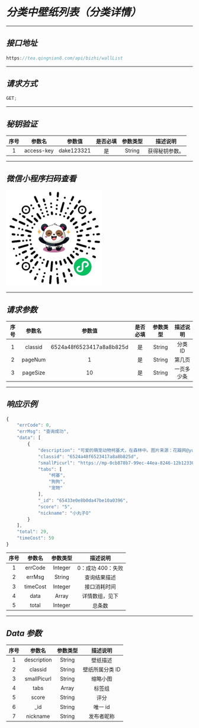 # **_分类中壁纸列表（分类详情）_**

---

## **_接口地址_**

```js
https://tea.qingnian8.com/api/bizhi/wallList
```

---

## **_请求方式_**

```ts
GET;
```

---

## **_秘钥验证_**

| 序号 |   参数名   |   参数值   | 是否必填 | 参数类型 |    描述说明    |
| :--: | :--------: | :--------: | :------: | :------: | :------------: |
|  1   | access-key | dake123321 |    是    |  String  | 获得秘钥参数。 |

---

## **_微信小程序扫码查看_**

![壁纸接口](../public/images/pandow.jpg)

---

## **_请求参数_**

| 序号 |  参数名  |          参数值          | 是否必填 | 参数类型 |  描述说明  |
| :--: | :------: | :----------------------: | :------: | :------: | :--------: |
|  1   | classid  | 6524a48f6523417a8a8b825d |    是    |  String  |  分类 ID   |
|  2   | pageNum  |            1             |    是    |  String  |   第几页   |
|  3   | pageSize |            10            |    是    |  String  | 一页多少条 |

---

## **_响应示例_**

```ts
{
	"errCode": 0,
	"errMsg": "查询成功",
	"data": [
		{
			"description": "可爱的萌宠动物柯基犬，在森林中。图片来源：花瓣网@yunque",
			"classid": "6524a48f6523417a8a8b825d",
			"smallPicurl": "https://mp-0cb878b7-99ec-44ea-8246-12b123304b05.cdn.bspapp.com/xxmBizhi/20231102/1698905562410_0_small.webp",
			"tabs": [
				"柯基",
				"狗狗",
				"宠物"
			],
			"_id": "65433e0e8b0da47be10a0396",
			"score": "5",
			"nickname": "小丸子O"
		}
	],
	"total": 29,
	"timeCost": 59
}
```

| 序号 |  参数名  | 参数类型 |     描述说明      |
| :--: | :------: | :------: | :---------------: |
|  1   | errCode  | Integer  | 0：成功 400：失败 |
|  2   |  errMsg  |  String  |   查询结果描述    |
|  3   | timeCost | Integer  |   接口消耗时间    |
|  4   |   data   |  Array   |  详情数组，见下   |
|  5   |  total   | Integer  |      总条数       |

---

## **_Data 参数_**

| 序号 |   参数名    | 参数类型 |    描述说明     |
| :--: | :---------: | :------: | :-------------: |
|  1   | description |  String  |    壁纸描述     |
|  2   |   classid   |  String  | 壁纸所属分类 ID |
|  3   | smallPicurl |  String  |    缩略小图     |
|  4   |    tabs     |  Array   |     标签组      |
|  5   |    score    |  String  |      评分       |
|  6   |    \_id     |  String  |     唯一 id     |
|  7   |  nickname   |  String  |   发布者昵称    |
